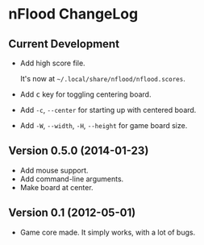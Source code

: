 # nFlood ChangeLog

## Current Development

* Add high score file.

    It's now at `~/.local/share/nflood/nflood.scores`.

* Add <kbd>c</kbd> key for toggling centering board.
* Add `-c`, `--center` for starting up with centered board.
* Add `-W`, `--width`, `-H`, `--height` for game board size.

## Version 0.5.0 (2014-01-23)

* Add mouse support.
* Add command-line arguments.
* Make board at center.

## Version 0.1 (2012-05-01)

* Game core made. It simply works, with a lot of bugs.


